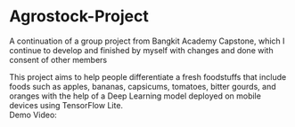 # Agrostock-Project
A continuation of a group project from Bangkit Academy Capstone, which I continue to develop and finished by myself with changes and done with consent of other members

This project aims to help people differentiate a fresh foodstuffs that include foods such as apples, bananas, capsicums, tomatoes, bitter gourds, and oranges with the help of a Deep Learning model deployed on mobile devices using TensorFlow Lite.  
Demo Video:



